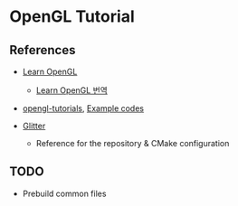 # OpenGL Tutorial

## References

- [Learn OpenGL](https://learnopengl.com/)

  - [Learn OpenGL 번역](https://heinleinsgame.tistory.com/category/OpenGL)

- [opengl-tutorials](https://www.opengl-tutorial.org/), [Example codes](https://github.com/opengl-tutorials/ogl)

- [Glitter](https://github.com/Polytonic/Glitter)

  - Reference for the repository & CMake configuration

## TODO

- Prebuild common files
